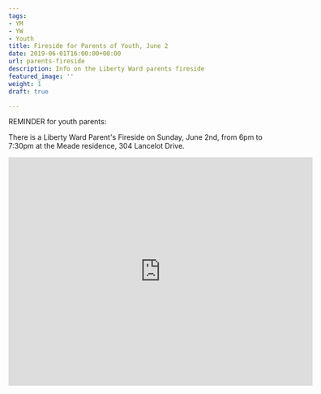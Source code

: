 ```yaml
---
tags:
- YM
- YW
- Youth
title: Fireside for Parents of Youth, June 2
date: 2019-06-01T16:00:00+00:00
url: parents-fireside
description: Info on the Liberty Ward parents fireside
featured_image: ''
weight: 1
draft: true

---
```

REMINDER for youth parents:

There is a Liberty Ward Parent's Fireside on Sunday, June 2nd, from 6pm to 7:30pm at the Meade residence, 304 Lancelot Drive.

<iframe src="https://www.google.com/maps/embed?pb=!1m18!1m12!1m3!1d3089.637013976008!2d-94.44027508480606!3d39.25111087951765!2m3!1f0!2f0!3f0!3m2!1i1024!2i768!4f13.1!3m3!1m2!1s0x87c05576106c848d%3A0x12bfdd76453be4e0!2s304+Lancelot+Dr%2C+Liberty%2C+MO+64068%2C+USA!5e0!3m2!1sen!2stw!4v1559456594799!5m2!1sen!2stw" width="600" height="450" frameborder="0" style="border:0" allowfullscreen></iframe>